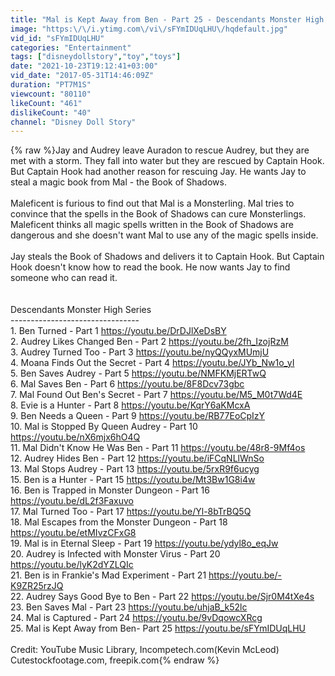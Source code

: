 ```yaml
---
title: "Mal is Kept Away from Ben - Part 25 - Descendants Monster High Series"
image: "https:\/\/i.ytimg.com\/vi\/sFYmIDUqLHU\/hqdefault.jpg"
vid_id: "sFYmIDUqLHU"
categories: "Entertainment"
tags: ["disneydollstory","toy","toys"]
date: "2021-10-23T19:12:41+03:00"
vid_date: "2017-05-31T14:46:09Z"
duration: "PT7M1S"
viewcount: "80110"
likeCount: "461"
dislikeCount: "40"
channel: "Disney Doll Story"
---
```

{% raw %}Jay and Audrey leave Auradon to rescue Audrey, but they are met with a storm. They fall into water but they are rescued by Captain Hook. But Captain Hook had another reason for rescuing Jay. He wants Jay to steal a magic book from Mal - the Book of Shadows. <br /><br />Maleficent is furious to find out that Mal is a Monsterling. Mal tries to convince that the spells in the Book of Shadows can cure Monsterlings. Maleficent thinks all magic spells written in the Book of Shadows are dangerous and she doesn't want Mal to use any of the magic spells inside. <br /><br />Jay steals the Book of Shadows and delivers it to Captain Hook. But Captain Hook doesn't know how to read the book. He now wants Jay to find someone who can read it. <br /><br /><br />Descendants Monster High Series<br />--------------------------------<br />1. Ben Turned - Part 1 <a rel="nofollow" target="blank" href="https://youtu.be/DrDJlXeDsBY">https://youtu.be/DrDJlXeDsBY</a><br />2. Audrey Likes Changed Ben - Part 2 <a rel="nofollow" target="blank" href="https://youtu.be/2fh_IzojRzM">https://youtu.be/2fh_IzojRzM</a> <br />3. Audrey Turned Too - Part 3 <a rel="nofollow" target="blank" href="https://youtu.be/nyQQyxMUmjU">https://youtu.be/nyQQyxMUmjU</a><br />4. Moana Finds Out the Secret - Part 4 <a rel="nofollow" target="blank" href="https://youtu.be/JYb_Nw1o_yI">https://youtu.be/JYb_Nw1o_yI</a><br />5. Ben Saves Audrey - Part 5 <a rel="nofollow" target="blank" href="https://youtu.be/NMFKMjERTwQ">https://youtu.be/NMFKMjERTwQ</a><br />6. Mal Saves Ben - Part 6 <a rel="nofollow" target="blank" href="https://youtu.be/8F8Dcv73gbc">https://youtu.be/8F8Dcv73gbc</a><br />7. Mal Found Out Ben's Secret  - Part 7 <a rel="nofollow" target="blank" href="https://youtu.be/M5_M0t7Wd4E">https://youtu.be/M5_M0t7Wd4E</a><br />8. Evie is a Hunter - Part 8 <a rel="nofollow" target="blank" href="https://youtu.be/KqrY6aKMcxA">https://youtu.be/KqrY6aKMcxA</a><br />9. Ben Needs a Queen - Part 9 <a rel="nofollow" target="blank" href="https://youtu.be/RB77EoCpIzY">https://youtu.be/RB77EoCpIzY</a><br />10. Mal is Stopped By Queen Audrey - Part 10<br /><a rel="nofollow" target="blank" href="https://youtu.be/nX6mjx6hO4Q">https://youtu.be/nX6mjx6hO4Q</a><br />11. Mal Didn't Know He Was Ben - Part 11 <a rel="nofollow" target="blank" href="https://youtu.be/48r8-9Mf4os">https://youtu.be/48r8-9Mf4os</a><br />12. Audrey Hides Ben - Part 12 <a rel="nofollow" target="blank" href="https://youtu.be/iFCqNLlWnSo">https://youtu.be/iFCqNLlWnSo</a><br />13. Mal Stops Audrey - Part 13 <a rel="nofollow" target="blank" href="https://youtu.be/5rxR9f6ucyg">https://youtu.be/5rxR9f6ucyg</a><br />15. Ben is a Hunter - Part 15 <a rel="nofollow" target="blank" href="https://youtu.be/Mt3Bw1G8i4w">https://youtu.be/Mt3Bw1G8i4w</a><br />16. Ben is Trapped in Monster Dungeon - Part 16  <a rel="nofollow" target="blank" href="https://youtu.be/dL2f3Faxuvo">https://youtu.be/dL2f3Faxuvo</a><br />17. Mal Turned Too - Part 17 <a rel="nofollow" target="blank" href="https://youtu.be/Yl-8bTrBQ5Q">https://youtu.be/Yl-8bTrBQ5Q</a><br />18. Mal Escapes from the Monster Dungeon - Part 18 <a rel="nofollow" target="blank" href="https://youtu.be/etMIvzCFxG8">https://youtu.be/etMIvzCFxG8</a><br />19. Mal is in Eternal Sleep - Part 19 <a rel="nofollow" target="blank" href="https://youtu.be/ydyl8o_eqJw">https://youtu.be/ydyl8o_eqJw</a><br />20. Audrey is Infected with Monster Virus - Part 20<br /><a rel="nofollow" target="blank" href="https://youtu.be/lyK2dYZLQIc">https://youtu.be/lyK2dYZLQIc</a><br />21. Ben is in Frankie's Mad Experiment - Part 21 <a rel="nofollow" target="blank" href="https://youtu.be/-K9ZR25rzJQ">https://youtu.be/-K9ZR25rzJQ</a><br />22. Audrey Says Good Bye to Ben - Part 22 <a rel="nofollow" target="blank" href="https://youtu.be/Sjr0M4tXe4s">https://youtu.be/Sjr0M4tXe4s</a><br />23. Ben Saves Mal - Part 23  <a rel="nofollow" target="blank" href="https://youtu.be/uhjaB_k52lc">https://youtu.be/uhjaB_k52lc</a><br />24. Mal is Captured - Part 24 <a rel="nofollow" target="blank" href="https://youtu.be/9vDqowcXRcg">https://youtu.be/9vDqowcXRcg</a><br />25. Mal is Kept Away from Ben-  Part 25  <a rel="nofollow" target="blank" href="https://youtu.be/sFYmIDUqLHU">https://youtu.be/sFYmIDUqLHU</a><br /><br />Credit: YouTube Music Library, Incompetech.com(Kevin McLeod)<br />Cutestockfootage.com, freepik.com{% endraw %}
